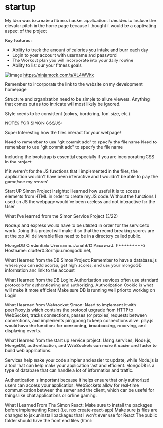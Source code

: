 # startup
My idea was to create a fitness tracker application. I decided to include the elevator pitch in the home page because I thought it would be a captivating aspect of the project

Key features: 
  - Ability to track the amount of calories you intake and burn each day
  - Login to your account with username and password
  - The Workout plan you will incorporate into your daily routine
  - Ability to list our your fitness goals

![image](https://user-images.githubusercontent.com/101172114/215017870-f5089c23-8ccc-47ae-9d12-81a4b1f1105e.png)
https://ninjamock.com/s/XL4WVKx

Remember to incorporate the link to the website on my development homepage

Structure and organization need to be simple to allure viewers. Anything that comes out as too intricate will most likely be ignored.

Style needs to be consistent (colors, bordering, font size, etc.)

NOTES FOR SIMON CSS/JS:

Super Interesting how the files interact for your webpage!

Need to remember to use "git commit add" to specify the file name
Need to remember to use "git commit add" to specify the file name

Including the bootstrap is essential especially if you are incorporating CSS in the project

If it weren't for the JS functions that I implemented in the files, the application wouldn't have been interactive and I wouldn't be able to play the game/see my scores'

Start UP Simon Project Insights:
I learned how useful it is to access elements from HTML in order to create my JS code. 
Without the functions I used on JS the webpage would've been useless and not interactive for the User

What I've learned from the Simon Service Project (3/22)

Node.js and express would have to be utilized in order for the service to work.
Doing this project will make it so that the record breaking scores are at the top
All deliverable files need to be in a directory called public.

MongoDB Credentials
Username: Jonahk12
Password: F*********2
Hostname: cluster0.3ormjuu.mongodb.net/

What I learned from the DB Simon Project:
Remember to have a database.js where you can add scores, get high scores, and use your mongoGB information and link to the account

What I learned from the DB Login:
Authorization services often use standard protocols for authenticating and authorizing. 
Authorization Cookie is what will make it more efficient
Make sure DB is running well prior to working on Login

What I learned from Websocket Simon:
Need to implement it with peerProxy.js which contains the protocol upgrade from HTTP to WebSocket, tracks connections, passes (or proxies) requests between connections, and implements ping/pong to keep connections alive.
play.js would have the functions for connecting, broadcasting, receiving, and displaying events.

What I learned from the start up service project: Using services, Node.js, MongoDB, authentication, and WebSockets can make it easier and faster to build web applications.

Services help make your code simpler and easier to update, while Node.js is a tool that can help make your application fast and efficient. MongoDB is a type of database that can handle a lot of information and traffic.

Authentication is important because it helps ensure that only authorized users can access your application. WebSockets allow for real-time communication between the server and the client, which can be useful for things like chat applications or online gaming.

What I Learned From The Simon React:
Make sure to install the packages before implementing React (i.e. npx create-react-app)
Make sure js files are changed to jsx
uninstall packages that I won't ever use for React
The public folder should have the front end files (html)

